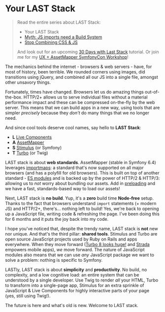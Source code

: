 # Your LAST Stack

> Read the entire series about LAST Stack:
> * Your LAST Stack
> * [Myth: JS imports need a Build System](/blog/myth-imports-need-build)
> * [Stop Combining CSS & JS](/blog/stop-combining-files)
>
> And look out for an upcoming [30 Days with Last Stack](https://symfonycasts.com/screencast/30-days-last)
> tutorial. Or join me for my [UX + AssetMapper SymfonyCon Workshop](https://live.symfony.com/2023-brussels-con/workshop/having-fun-and-being-productive-with-symfony-ux-and-assetmapper)!

The mechanics behind the internet - browsers & web servers - have, for most
of history, been terrible. We rounded corners using images, did transitions using
jQuery, and combined all our JS into a single file, amongst other unsavory things.

Fortunately, times have changed. Browsers let us do amazing things out-of-the-box.
HTTP/2+ allows us to serve individual files without a material performance impact
and these can be compressed on-the-fly by the web server. This means that we can build
apps in a new way, using tools that are simpler *precisely* because they
*don't* do many things that we no longer need.

And since cool tools deserve cool names, say hello to **LAST Stack**:

* **L** [Live Components](https://symfony.com/bundles/ux-live-component/current/index.html)
* **A** [AssetMapper](https://symfony.com/doc/current/frontend/asset_mapper.html)
* **S** [Stimulus](https://stimulus.hotwired.dev/) (or Symfony)
* **T** [Turbo](https://turbo.hotwired.dev/) (or Twig)

LAST stack is about **web standards**. AssetMapper (stable in Symfony
6.4) leverages [importmaps](https://developer.mozilla.org/en-US/docs/Web/HTML/Element/script/type/importmap):
a standard that's now supported on all major browsers (and has a polyfill for
old browsers). This is built on top of another standard - [ES modules](https://developer.mozilla.org/en-US/docs/Web/JavaScript/Guide/Modules)
and is backed up by the power of HTTP/2 & HTTP/3: allowing us to *not* worry
about bundling our assets. Add in [preloading](https://developer.mozilla.org/en-US/docs/Web/HTML/Attributes/rel/modulepreload)
and we have a fast, standards-based way to load our assets!

Next, LAST stack is **no build**. Yup, it's a **zero** build time **Node-free**
setup. Thanks to the fact that browsers understand `import` statements (+ modern JS)
and HTTP/2+, there's... nothing left to build! Yes, we're back to opening up a JavaScript
file, writing code & refreshing the page. I've been doing this for 6
months and it puts the joy back into my code.

I hope you've noticed that, despite the trendy name, LAST stack is **not** new
nor unique. And that's the third pillar: **shared tools**. Stimulus
and Turbo are open source JavaScript projects used by Ruby on Rails and apps
everywhere. When they move forward ([Turbo 8 looks huge!](https://dev.37signals.com/a-happier-happy-path-in-turbo-with-morphing/)
and [Strada](https://strada.hotwired.dev/) empowers mobile apps),
*we* move forward. The nature of JavaScript modules also means that we can use
*any* JavaScript package we want to solve a problem: nothing is specific to Symfony. 

LASTly, LAST stack is about **simplicity** and **productivity**. No build, no
complexity, and a low cognitive load: an entire system that can be understood
by a single developer. Use Twig to render *all* your HTML, Turbo to transform
into a single-page app, Stimulus for an extra sprinkle of JavaScript & Live
Components for highly interactive parts of your page (yes, still using Twig!).

The future is here and what's old is new. Welcome to LAST stack.

